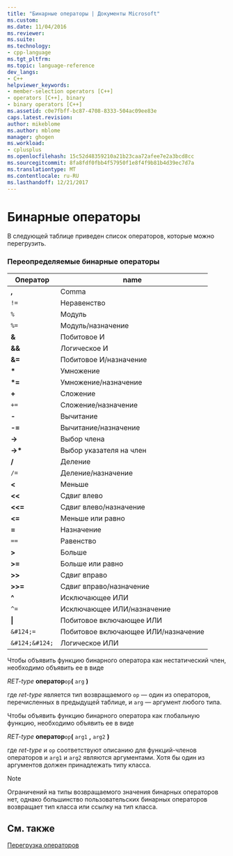 ```yaml
---
title: "Бинарные операторы | Документы Microsoft"
ms.custom: 
ms.date: 11/04/2016
ms.reviewer: 
ms.suite: 
ms.technology:
- cpp-language
ms.tgt_pltfrm: 
ms.topic: language-reference
dev_langs:
- C++
helpviewer_keywords:
- member-selection operators [C++]
- operators [C++], binary
- binary operators [C++]
ms.assetid: c0e7fbff-bc87-4708-8333-504ac09ee83e
caps.latest.revision: 
author: mikeblome
ms.author: mblome
manager: ghogen
ms.workload:
- cplusplus
ms.openlocfilehash: 15c52d48359210a21b23caa72afee7e2a3bcd8cc
ms.sourcegitcommit: 8fa8fdf0fbb4f57950f1e8f4f9b81b4d39ec7d7a
ms.translationtype: MT
ms.contentlocale: ru-RU
ms.lasthandoff: 12/21/2017
---
```

# <a name="binary-operators"></a>Бинарные операторы
В следующей таблице приведен список операторов, которые можно перегрузить.  
  
### <a name="redefinable-binary-operators"></a>Переопределяемые бинарные операторы  
  
|Оператор|name|  
|--------------|----------|  
|**,**|Comma|  
|`!=`|Неравенство|  
|`%`|Модуль|  
|`%=`|Модуль/назначение|  
|**&**|Побитовое И|  
|**&&**|Логическое И|  
|**&=**|Побитовое И/назначение|  
|**\***|Умножение|  
|**\*=**|Умножение/назначение|  
|**+**|Сложение|  
|`+=`|Сложение/назначение|  
|**-**|Вычитание|  
|**-=**|Вычитание/назначение|  
|**->**|Выбор члена|  
|**->\***|Выбор указателя на член|  
|**/**|Деление|  
|`/=`|Деление/назначение|  
|**<**|Меньше|  
|**<<**|Сдвиг влево|  
|**<<=**|Сдвиг влево/назначение|  
|**<=**|Меньше или равно|  
|**=**|Назначение|  
|`==`|Равенство|  
|**>**|Больше|  
|**>=**|Больше или равно|  
|**>>**|Сдвиг вправо|  
|**>>=**|Сдвиг вправо/назначение|  
|**^**|Исключающее ИЛИ|  
|`^=`|Исключающее ИЛИ/назначение|  
|**&#124;**|Побитовое включающее ИЛИ|  
|`&#124;=`|Побитовое включающее ИЛИ/назначение|  
|`&#124;&#124;`|Логическое ИЛИ|  
  
 Чтобы объявить функцию бинарного оператора как нестатический член, необходимо объявить ее в виде  
  
 *RET-type* **оператор**`op`**(** `arg` **)**  
  
 где *ret-type* является тип возвращаемого `op` — один из операторов, перечисленных в предыдущей таблице, и `arg` — аргумент любого типа.  
  
 Чтобы объявить функцию бинарного оператора как глобальную функцию, необходимо объявить ее в виде  
  
 *RET-type* **оператор**`op`**(** `arg1` **,** `arg2` **)**  
  
 где *ret-type* и `op` соответствуют описанию для функций-членов операторов и `arg1` и `arg2` являются аргументами. Хотя бы один из аргументов должен принадлежать типу класса.  
  
> [!NOTE]
>  Ограничений на типы возвращаемого значения бинарных операторов нет, однако большинство пользовательских бинарных операторов возвращает тип класса или ссылку на тип класса.  
  
## <a name="see-also"></a>См. также  
 [Перегрузка операторов](../cpp/operator-overloading.md)